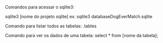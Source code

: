 Comandos para acessar o sqlite3:

sqlite3 [nome do projeto sqlite]
ex: sqlite3 databaseDogEverMatch.sqlite

Comando para listar todos as tabelas:
.tables

Comando para ver os dados de uma tabela:
select * from [nome da tabela];